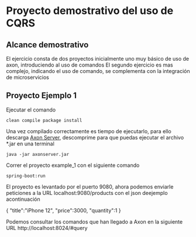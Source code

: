 Proyecto demostrativo del uso de CQRS
=====================================

## Alcance demostrativo
El ejercicio consta de dos proyectos inicialmente uno muy básico de uso de axon, introduciendo al uso de comandos
El segundo ejercicio es mas complejo, indicando el uso de comando, se complementa con la integración de microservicios

## Proyecto Ejemplo 1

Ejecutar el comando

```
clean compile package install
```


Una vez compilado correctamente es tiempo de ejecutarlo, para ello descarga  [Axon Server](https://developer.axoniq.io/download#), descomprime para que puedas ejecutar el archivo *.jar en una terminal

```
java -jar axonserver.jar
```


Correr el proyecto example_1 con el siguiente comando 

```
spring-boot:run
```

El proyecto es levantado por el puerto 9080, ahora podemos enviarle peticiones a la URL localhost:9080/products con el json deejemplo acontinuación

{
    "title":"iPhone 12",
    "price":3000,
    "quantity":1
}

Podemos consultar los comandos que han llegado a Axon en la siguiente URL http://localhost:8024/#query


